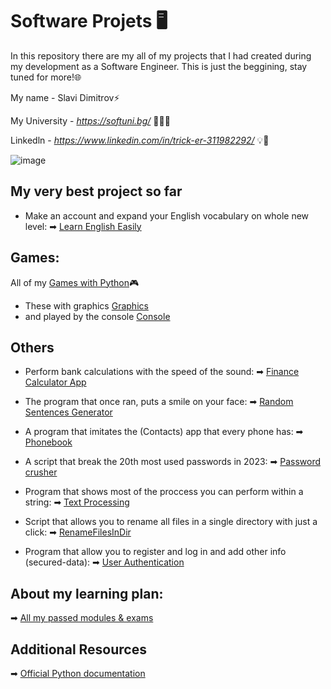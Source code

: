 # Software Projets 🖥️
In this repository there are my all of my projects that I had created during my development as a Software Engineer.
This is just the beggining, stay tuned for more!🌐

My name - Slavi Dimitrov⚡

My University - *https://softuni.bg/* 🧑🏻‍🎓

Linkedln - *https://www.linkedin.com/in/trick-er-311982292/* 💡🧠

![image](https://user-images.githubusercontent.com/68993494/185683680-bcfefe65-88fb-4192-b0b2-ff9130c39487.png)

## My very best project so far
* Make an account and expand your English vocabulary on whole new level:
➡ [Learn English Easily](https://github.com/sldimitrov/Projects/tree/main/EnglishWordsScript)

## Games:
All of my [Games with Python](https://github.com/sldimitrov/Projects/tree/main/GamesWithPython)🎮
* These with graphics [Graphics](https://github.com/sldimitrov/Projects/tree/main/GamesWithPython)
* and played by the console [Console](https://github.com/sldimitrov/Projects/tree/main/GamesWithPython)

## Others
* Perform bank calculations with the speed of the sound:
➡ [Finance Calculator App](https://github.com/sldimitrov/Projects/tree/main/FinanceCalculatorApp)

* The program that once ran, puts a smile on your face:
➡ [Random Sentences Generator](https://github.com/sldimitrov/Projects/tree/main/RandomSentencesGenerator)

* A program that imitates the (Contacts) app that every phone has:
➡ [Phonebook](https://github.com/sldimitrov/Projects/tree/main/Phonebook)

* A script that break the 20th most used passwords in 2023:
➡ [Password crusher](https://github.com/sldimitrov/Projects/tree/main/UsedPassBreaker)

* Program that shows most of the proccess you can perform within a string:
➡ [Text Processing](https://github.com/sldimitrov/Projects/tree/main/TextProcessing)

* Script that allows you to rename all files in a single directory with just a click:
➡ [RenameFilesInDir](https://github.com/sldimitrov/Projects/tree/main/ChangeNamesOfFilesInDir)

* Program that allow you to register and log in and add other info (secured-data):
➡ [User Authentication](https://github.com/sldimitrov/Projects/tree/main/UserAuthentication)

## About my learning plan:
➡ [All my passed modules & exams](https://github.com/sldimitrov/SoftUniCourse/tree/main)

## Additional Resources

➡ [Official Python documentation](https://docs.python.org/3/)


